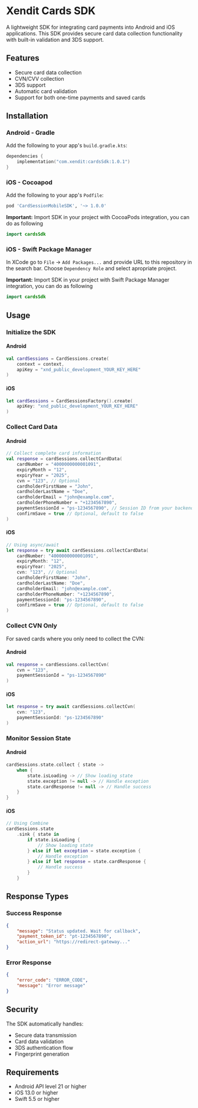 # Xendit Cards SDK

A lightweight SDK for integrating card payments into Android and iOS applications. This SDK provides secure card data collection functionality with built-in validation and 3DS support.

## Features

- Secure card data collection
- CVN/CVV collection
- 3DS support
- Automatic card validation
- Support for both one-time payments and saved cards

## Installation

### Android - Gradle

Add the following to your app's `build.gradle.kts`:

```kotlin
dependencies {
    implementation("com.xendit:cardsSdk:1.0.1")
}
```

### iOS - Cocoapod

Add the following to your app's `Podfile`:

```ruby
pod 'CardSessionMobileSDK', '~> 1.0.0'
```

**Important:** Import SDK in your project with CocoaPods integration, you can do as following

```swift
import cardsSdk
```
### iOS - Swift Package Manager

In XCode go to `File` -> `Add Packages...` and provide URL to this repository in the search bar. Choose `Dependency Role` and select apropriate project. 

**Important:** Import SDK in your project with Swift Package Manager integration, you can do as following

```swift
import cardsSdk
```

## Usage

### Initialize the SDK

#### Android
```kotlin
val cardSessions = CardSessions.create(
    context = context,
    apiKey = "xnd_public_development_YOUR_KEY_HERE"
)
```

#### iOS
```swift
let cardSessions = CardSessionsFactory().create(
    apiKey: "xnd_public_development_YOUR_KEY_HERE"
)
```

### Collect Card Data

#### Android
```kotlin
// Collect complete card information
val response = cardSessions.collectCardData(
    cardNumber = "4000000000001091",
    expiryMonth = "12",
    expiryYear = "2025",
    cvn = "123", // Optional
    cardholderFirstName = "John",
    cardholderLastName = "Doe",
    cardholderEmail = "john@example.com",
    cardholderPhoneNumber = "+1234567890",
    paymentSessionId = "ps-1234567890", // Session ID from your backend
    confirmSave = true // Optional, default to false
)
```

#### iOS
```swift
// Using async/await
let response = try await cardSessions.collectCardData(
    cardNumber: "4000000000001091",
    expiryMonth: "12",
    expiryYear: "2025",
    cvn: "123", // Optional
    cardholderFirstName: "John",
    cardholderLastName: "Doe",
    cardholderEmail: "john@example.com",
    cardholderPhoneNumber: "+1234567890",
    paymentSessionId: "ps-1234567890",
    confirmSave = true // Optional, default to false
)
```

### Collect CVN Only

For saved cards where you only need to collect the CVN:

#### Android
```kotlin
val response = cardSessions.collectCvn(
    cvn = "123",
    paymentSessionId = "ps-1234567890"
)
```

#### iOS
```swift
let response = try await cardSessions.collectCvn(
    cvn: "123",
    paymentSessionId: "ps-1234567890"
)
```

### Monitor Session State

#### Android
```kotlin
cardSessions.state.collect { state ->
    when {
        state.isLoading -> // Show loading state
        state.exception != null -> // Handle exception
        state.cardResponse != null -> // Handle success
    }
}
```

#### iOS
```swift
// Using Combine
cardSessions.state
    .sink { state in
        if state.isLoading {
            // Show loading state
        } else if let exception = state.exception {
            // Handle exception
        } else if let response = state.cardResponse {
            // Handle success
        }
    }
```

## Response Types

### Success Response
```json
{
    "message": "Status updated. Wait for callback",
    "payment_token_id": "pt-1234567890",
    "action_url": "https://redirect-gateway..."
}
```

### Error Response
```json
{
    "error_code": "ERROR_CODE",
    "message": "Error message"
}
```

## Security

The SDK automatically handles:
- Secure data transmission
- Card data validation
- 3DS authentication flow
- Fingerprint generation

## Requirements

- Android API level 21 or higher
- iOS 13.0 or higher
- Swift 5.5 or higher


